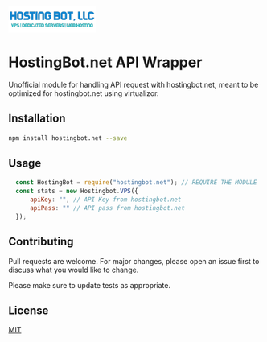[![HostingBot Logo](https://github.com/Romvnly-Gaming/hostingbot.net/blob/main/hostingbot.png)](https://clients.hostingbot.net/aff.php?aff=8)
# HostingBot.net API Wrapper
Unofficial module for handling API request with hostingbot.net, meant to be optimized for hostingbot.net using virtualizor.

## Installation

```bash
npm install hostingbot.net --save
```

## Usage

```js
  const HostingBot = require("hostingbot.net"); // REQUIRE THE MODULE
  const stats = new Hostingbot.VPS({
      apiKey: "", // API Key from hostingbot.net
      apiPass: "" // API pass from hostingbot.net
  }); 
```

## Contributing
Pull requests are welcome. For major changes, please open an issue first to discuss what you would like to change.

Please make sure to update tests as appropriate.

## License
[MIT](https://choosealicense.com/licenses/mit/)